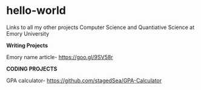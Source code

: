 # hello-world
Links to all my other projects
Computer Science and Quantiative Science at Emory University


**Writing Projects**

Emory name article-
https://goo.gl/9SV58r

**CODING PROJECTS**

GPA calculator- 
https://github.com/stagedSea/GPA-Calculator




